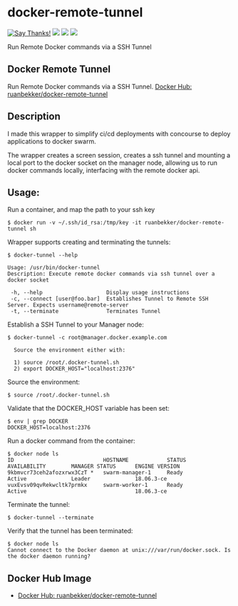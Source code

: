 # docker-remote-tunnel 

[![Say Thanks!](https://img.shields.io/badge/Say%20Thanks-!-1EAEDB.svg)](https://saythanks.io/to/ruan.ru.bekker@gmail.com) [![](https://images.microbadger.com/badges/image/ruanbekker/docker-remote-tunnel.svg)](https://microbadger.com/images/ruanbekker/docker-remote-tunnel "Get your own image badge on microbadger.com") [![](https://images.microbadger.com/badges/version/ruanbekker/docker-remote-tunnel.svg)](https://microbadger.com/images/ruanbekker/docker-remote-tunnel "Get your own version badge on microbadger.com") ![](https://img.shields.io/docker/pulls/ruanbekker/docker-remote-tunnel.svg)


Run Remote Docker commands via a SSH Tunnel

## Docker Remote Tunnel

Run Remote Docker commands via a SSH Tunnel. [Docker Hub: ruanbekker/docker-remote-tunnel](https://hub.docker.com/r/ruanbekker/docker-remote-tunnel)

## Description

I made this wrapper to simplify ci/cd deployments with concourse to deploy applications to docker swarm.

The wrapper creates a screen session, creates a ssh tunnel and mounting a local port to the docker socket on the manager node, allowing us to run docker commands locally, interfacing with the remote docker api.

## Usage:

Run a container, and map the path to your ssh key 

```
$ docker run -v ~/.ssh/id_rsa:/tmp/key -it ruanbekker/docker-remote-tunnel sh
```

Wrapper supports creating and terminating the tunnels:

```
$ docker-tunnel --help

Usage: /usr/bin/docker-tunnel
Description: Execute remote docker commands via ssh tunnel over a docker socket

 -h, --help                    Display usage instructions
 -c, --connect [user@foo.bar]  Establishes Tunnel to Remote SSH Server. Expects username@remote-server
 -t, --terminate               Terminates Tunnel
```

Establish a SSH Tunnel to your Manager node:

```
$ docker-tunnel -c root@manager.docker.example.com

  Source the environment either with:

  1) source /root/.docker-tunnel.sh
  2) export DOCKER_HOST="localhost:2376"

```

Source the environment:

```
$ source /root/.docker-tunnel.sh
```

Validate that the DOCKER_HOST variable has been set:

```
$ env | grep DOCKER
DOCKER_HOST=localhost:2376
```

Run a docker command from the container:

```
$ docker node ls
ID                            HOSTNAME            STATUS              AVAILABILITY        MANAGER STATUS      ENGINE VERSION
9kbmvcr73ceh2afozxrwx3CzT *   swarm-manager-1     Ready               Active              Leader              18.06.3-ce
vuxEvsv09qvRekwcltk7prmkx     swarm-worker-1      Ready               Active                                  18.06.3-ce
```

Terminate the tunnel:

```
$ docker-tunnel --terminate
```

Verify that the tunnel has been terminated:

```
$ docker node ls
Cannot connect to the Docker daemon at unix:///var/run/docker.sock. Is the docker daemon running?
```

## Docker Hub Image

- [Docker Hub: ruanbekker/docker-remote-tunnel](https://hub.docker.com/r/ruanbekker/docker-remote-tunnel)

